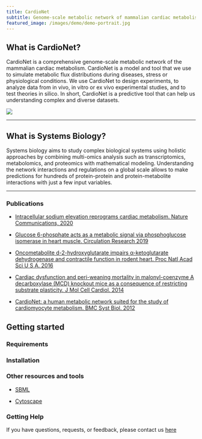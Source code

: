 ```yaml
---
title: CardioNet
subtitle: Genome-scale metabolic network of mammalian cardiac metabolism
featured_image: /images/demo/demo-portrait.jpg
---
```


## What is CardioNet?
CardioNet is a comprehensive genome-scale metabolic network of the mammalian cardiac metabolism. CardioNet is a model and tool that we use to simulate metabolic flux distributions during diseases, stress or physiological conditions. We use CardioNet to design experiments, to analyze data from in vivo, in vitro or ex vivo experimental studies, and to test theories in silico. In short, CardioNet is a predictive tool that can help us understanding complex and diverse datasets.


 <img src="./images/cardionet.png">

---

## What is Systems Biology?
Systems biology aims to study complex biological systems using holistic approaches by combining multi-omics analysis such as transcriptomics, metabolomics, and proteomics with mathematical modeling. Understanding the network interactions and regulations on a global scale allows to make predictions for hundreds of protein-protein and protein-metabolite interactions with just a few input variables. 



---

### Publications
* [Intracellular sodium elevation reprograms cardiac metabolism. Nature Communications, 2020](https://doi.org10.1038/s41467-020-18160-x)

* [Glucose 6-phosphate acts as a metabolic signal via phosphoglucose isomerase in heart muscle. Circulation Research 2019](https://doi.org/10.1161/CIRCRESAHA.119.315180)

* [Oncometabolite d-2-hydroxyglutarate impairs α-ketoglutarate dehydrogenase and contractile function in rodent heart. Proc Natl Acad Sci U S A. 2016](https://www.pnas.org/content/113/37/10436.long)

* [Cardiac dysfunction and peri-weaning mortality in malonyl-coenzyme A decarboxylase (MCD) knockout mice as a consequence of restricting substrate plasticity. J Mol Cell Cardiol. 2014](https://www.sciencedirect.com/science/article/pii/S0022282814002314?via%3Dihub)

* [CardioNet: a human metabolic network suited for the study of cardiomyocyte metabolism. BMC Syst Biol. 2012](https://bmcsystbiol.biomedcentral.com/articles/10.1186/1752-0509-6-114) 

## Getting started

### Requirements

### Installation

### Other resources and tools
* [SBML](http://sbml.org/Main_Page)

* [Cytoscape](https://cytoscape.org/)


### Getting Help
If you have questions, requests, or feedback, please contact us [here](https://karlstaedtlab.github.io/cardionet/contact)

